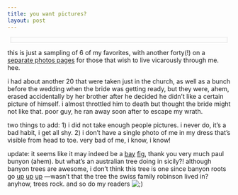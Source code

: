 ```yaml
---
title: you want pictures?
layout: post
---
```


<div style="text-align: center; border: 1px dotted silver; padding-top: 11px; margin: 7px;">
  <txp:jmr_gallery category="277" />
</div>

this is just a sampling of 6 of my favorites, with another forty(!) on a [separate photos pages][1] for those that wish to live vicarously through me. hee.

i had about another 20 that were taken just in the church, as well as a bunch before the wedding when the bride was getting ready, but they were, ahem, erased accidentally by her brother after he decided he didn&#8217;t like a certain picture of himself. i almost throttled him to death but thought the bride might not like that. poor guy, he ran away soon after to escape my wrath.

two things to add: 1) i did not take enough people pictures. i never do, it&#8217;s a bad habit, i get all shy. 2) i don&#8217;t have a single photo of me in my dress that&#8217;s visible from head to toe. very bad of me, i know, i know!

update: it seems like it may indeed be a [bay][2] [fig][3], thank you very much paul bunyon (ahem). but what&#8217;s an australian tree doing in sicily?! although banyon trees are awesome, i don&#8217;t think this tree is one since banyon roots go [up][4] [up][5] [up][6] &#8212;wasn&#8217;t that the tree the swiss family robinson lived in? anyhow, trees rock. and so do my readers <img src="http://localhost:8888/wordpress/wp-includes/images/smilies/icon_wink.gif" alt=";)" class="wp-smiley" />

 [1]: http://mellowtrouble.net/fotos/italia0405/
 [2]: http://www.roddyscheer.com/moreton_bay_figs1.html
 [3]: http://www.334pixels.org/past/000004.php
 [4]: http://www.hexi.com/thomast/hawaii2002/12%20Banyon%20Tree.JPG
 [5]: http://www.ira.cnr.it/~gioia/PHOTO/PACIFIC/hawaii_2003/banyan_kapiolani1.jpg
 [6]: http://www.czbrats.com/CuPA/Everson/banyan.JPG